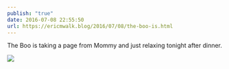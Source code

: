 ```yaml
---
publish: "true"
date: 2016-07-08 22:55:50
url: https://ericmwalk.blog/2016/07/08/the-boo-is.html
---
```


The Boo is taking a page from Mommy and just relaxing tonight after dinner.

![](https://ericmwalk.blog/uploads/2022/e2c13f4878.jpg)
